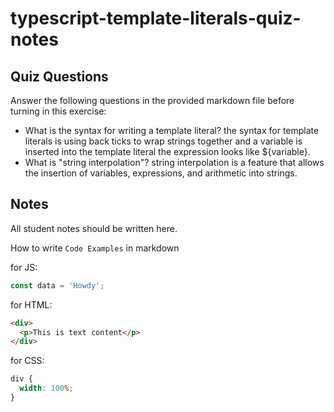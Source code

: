 # typescript-template-literals-quiz-notes

## Quiz Questions

Answer the following questions in the provided markdown file before turning in this exercise:

- What is the syntax for writing a template literal?
  the syntax for template literals is using back ticks to wrap strings together and a variable is inserted into the template literal the expression looks like ${variable}.
- What is "string interpolation"?
  string interpolation is a feature that allows the insertion of variables, expressions, and arithmetic into strings.

## Notes

All student notes should be written here.

How to write `Code Examples` in markdown

for JS:

```javascript
const data = 'Howdy';
```

for HTML:

```html
<div>
  <p>This is text content</p>
</div>
```

for CSS:

```css
div {
  width: 100%;
}
```
